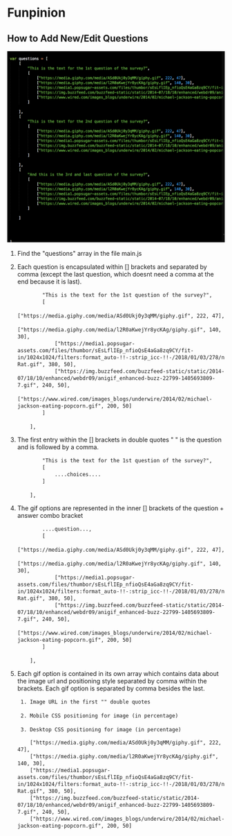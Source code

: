 # Funpinion

## How to Add New/Edit Questions

![alt text](add-question.png "Tips for adding questions screenshot")

1. Find the "questions" array in the file main.js
2. Each question is encapsulated within [] brackets and separated by comma (except the last question, which doesnt need a comma at the end because it is last). 
	```[
			"This is the text for the 1st question of the survey?",
			[
				["https://media.giphy.com/media/ASd0Ukj0y3qMM/giphy.gif", 222, 47],
				["https://media.giphy.com/media/l2R0aKwejYr8ycKAg/giphy.gif", 140, 30],
			 	["https://media1.popsugar-assets.com/files/thumbor/sEsLflIEp_nfioQsE4aGa8zq9CY/fit-in/1024x1024/filters:format_auto-!!-:strip_icc-!!-/2018/01/03/278/n/1922398/addurlYAmgaN/i/Nope-Rat.gif", 380, 50],
				["https://img.buzzfeed.com/buzzfeed-static/static/2014-07/18/10/enhanced/webdr09/anigif_enhanced-buzz-22799-1405693809-7.gif", 240, 50],
				["https://www.wired.com/images_blogs/underwire/2014/02/michael-jackson-eating-popcorn.gif", 200, 50]
			]

		],
	```
3. The first entry within the [] brackets in double quotes " " is the question and is followed by a comma.
	```[
			"This is the text for the 1st question of the survey?",
			[
				....choices....
			]

		],
	```
4. The gif options are represented in the inner [] brackets of the question + answer combo bracket
	```[
			....question...,
			[
				["https://media.giphy.com/media/ASd0Ukj0y3qMM/giphy.gif", 222, 47],
				["https://media.giphy.com/media/l2R0aKwejYr8ycKAg/giphy.gif", 140, 30],
			 	["https://media1.popsugar-assets.com/files/thumbor/sEsLflIEp_nfioQsE4aGa8zq9CY/fit-in/1024x1024/filters:format_auto-!!-:strip_icc-!!-/2018/01/03/278/n/1922398/addurlYAmgaN/i/Nope-Rat.gif", 380, 50],
				["https://img.buzzfeed.com/buzzfeed-static/static/2014-07/18/10/enhanced/webdr09/anigif_enhanced-buzz-22799-1405693809-7.gif", 240, 50],
				["https://www.wired.com/images_blogs/underwire/2014/02/michael-jackson-eating-popcorn.gif", 200, 50]
			]

		],
	```
5. Each gif option is contained in its own array which contains data about the image url and positioning style separated by comma within the brackets. Each gif option is separated by comma besides the last.

		1. Image URL in the first "" double quotes

		2. Mobile CSS positioning for image (in percentage)

		3. Desktop CSS positioning for image (in percentage)
	```
		["https://media.giphy.com/media/ASd0Ukj0y3qMM/giphy.gif", 222, 47],
		["https://media.giphy.com/media/l2R0aKwejYr8ycKAg/giphy.gif", 140, 30],
	 	["https://media1.popsugar-assets.com/files/thumbor/sEsLflIEp_nfioQsE4aGa8zq9CY/fit-in/1024x1024/filters:format_auto-!!-:strip_icc-!!-/2018/01/03/278/n/1922398/addurlYAmgaN/i/Nope-Rat.gif", 380, 50],
		["https://img.buzzfeed.com/buzzfeed-static/static/2014-07/18/10/enhanced/webdr09/anigif_enhanced-buzz-22799-1405693809-7.gif", 240, 50],
		["https://www.wired.com/images_blogs/underwire/2014/02/michael-jackson-eating-popcorn.gif", 200, 50]
		
	```

